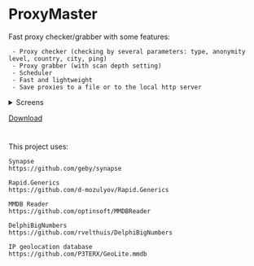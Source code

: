 # ProxyMaster

Fast proxy checker/grabber with some features:

```
 - Proxy checker (checking by several parameters: type, anonymity level, country, city, ping)
 - Proxy grabber (with scan depth setting)
 - Scheduler
 - Fast and lightweight
 - Save proxies to a file or to the local http server
```

<details>
<summary>Screens</summary>

<img src="https://github.com/user-attachments/assets/e60a115d-9d07-4114-a0cf-9899bc54219e" width="700">

<img src="https://github.com/user-attachments/assets/855d6e30-afaa-463b-a1d6-6adca1509acf" width="700">

<img src="https://github.com/user-attachments/assets/9fed5365-bd41-4ea7-90be-63d1e3a1e59c" width="700">

</details>

[Download](https://github.com/wanips7/ProxyMaster/releases/latest)

#

This project uses:
```
Synapse
https://github.com/geby/synapse

Rapid.Generics
https://github.com/d-mozulyov/Rapid.Generics

MMDB Reader
https://github.com/optinsoft/MMDBReader

DelphiBigNumbers
https://github.com/rvelthuis/DelphiBigNumbers

IP geolocation database
https://github.com/P3TERX/GeoLite.mmdb
```
